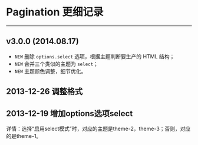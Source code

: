 # Pagination 更细记录
---

## v3.0.0 (2014.08.17)

- `NEW` 删除 `options.select` 选项，根据主题判断要生产的 HTML 结构；
- `NEW` 合并三个类似的主题为 `select`；
- `NEW` 主题颜色调整，细节优化。

## 2013-12-26 调整格式

## 2013-12-19 增加options选项select

详情：选择“启用select模式”时，对应的主题是theme-2，theme-3；否则，对应的是theme-1。
